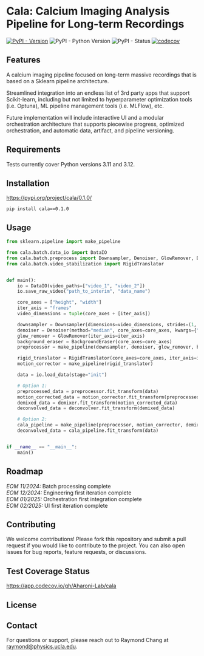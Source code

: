 # Cala: Calcium Imaging Analysis Pipeline for Long-term Recordings
[![PyPI - Version](https://img.shields.io/pypi/v/cala)](https://pypi.org/project/cala/)
![PyPI - Python Version](https://img.shields.io/pypi/pyversions/cala)
![PyPI - Status](https://img.shields.io/pypi/status/cala)
[![codecov](https://codecov.io/gh/Aharoni-Lab/cala/graph/badge.svg?token=Apn4YtSvbU)](https://codecov.io/gh/Aharoni-Lab/cala)

## Features
A calcium imaging pipeline focused on long-term massive recordings that is based on a Sklearn pipeline architecture. 

Streamlined integration into an endless list of 3rd party apps that support Scikit-learn, including but not limited to hyperparameter optimization tools (i.e. Optuna), ML pipeline management tools (i.e. MLFlow), etc. 

Future implementation will include interactive UI and a modular orchestration architecture that supports piecewise progress, optimized orchestration, and automatic data, artifact, and pipeline versioning.

## Requirements
Tests currently cover Python versions 3.11 and 3.12.

## Installation
https://pypi.org/project/cala/0.1.0/
```shell
pip install cala==0.1.0
```

## Usage

```python
from sklearn.pipeline import make_pipeline

from cala.batch.data_io import DataIO
from cala.batch.preprocess import Downsampler, Denoiser, GlowRemover, BackgroundEraser
from cala.batch.video_stabilization import RigidTranslator


def main():
    io = DataIO(video_paths=["video_1", "video_2"])
    io.save_raw_video("path_to_interim", "data_name")

    core_axes = ["height", "width"]
    iter_axis = "frames"
    video_dimensions = tuple(core_axes + [iter_axis])

    downsampler = Downsampler(dimensions=video_dimensions, strides=(1, 1, 2))
    denoiser = Denoiser(method="median", core_axes=core_axes, kwargs={"ksize": 7})
    glow_remover = GlowRemover(iter_axis=iter_axis)
    background_eraser = BackgroundEraser(core_axes=core_axes)
    preprocessor = make_pipeline(downsampler, denoiser, glow_remover, background_eraser)

    rigid_translator = RigidTranslator(core_axes=core_axes, iter_axis=iter_axis)
    motion_corrector = make_pipeline(rigid_translator)

    data = io.load_data(stage="init")

    # Option 1:
    preprocessed_data = preprocessor.fit_transform(data)
    motion_corrected_data = motion_corrector.fit_transform(preprocessed_data)
    demixed_data = demixer.fit_transform(motion_corrected_data)
    deconvolved_data = deconvolver.fit_transform(demixed_data)

    # Option 2:
    cala_pipeline = make_pipeline(preprocessor, motion_corrector, demixer, deconvolver)
    deconvolved_data = cala_pipeline.fit_transform(data)


if __name__ == "__main__":
    main()

```
## Roadmap
*EOM 11/2024:* Batch processing complete\
*EOM 12/2024:* Engineering first iteration complete\
*EOM 01/2025:* Orchestration first integration complete\
*EOM 02/2025:* UI first iteration complete

## Contributing
We welcome contributions! Please fork this repository and submit a pull request if you would like to contribute to the project. You can also open issues for bug reports, feature requests, or discussions.

## Test Coverage Status
https://app.codecov.io/gh/Aharoni-Lab/cala

## License

## Contact
For questions or support, please reach out to Raymond Chang at [raymond@physics.ucla.edu](mailto:raymond@physics.ucla.edu).
